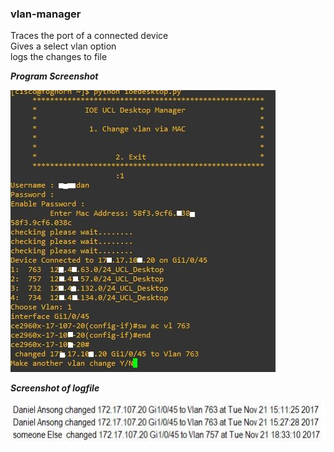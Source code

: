 ### vlan-manager
Traces the port of a connected device  
Gives a select vlan option  
logs the changes to file

***Program Screenshot***

![alt text](https://github.com/DanielKofi/vlan-manager/blob/master/screenshot.JPG)


***Screenshot of logfile***

![alt text](https://github.com/DanielKofi/vlan-manager/blob/master/logfile.JPG)
